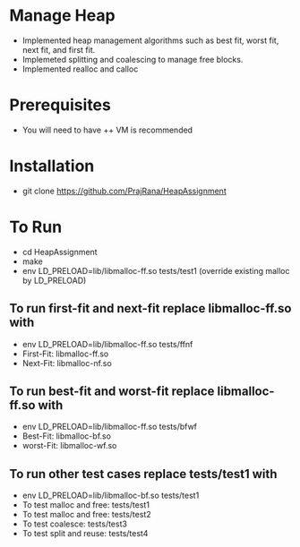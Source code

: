# Manage Heap
+ Implemented heap management algorithms such as best fit, worst fit, next fit, and first fit. 
+ Implemeted splitting and coalescing to manage free blocks. 
+ Implemented realloc and calloc

# Prerequisites
+ You will need to have 
++ VM is recommended

# Installation
+ git clone https://github.com/PrajRana/HeapAssignment

# To Run
+ cd HeapAssignment
+ make
+ env LD_PRELOAD=lib/libmalloc-ff.so tests/test1  (override existing malloc by LD_PRELOAD)

 ## To run first-fit and next-fit replace libmalloc-ff.so with
 + env LD_PRELOAD=lib/libmalloc-ff.so tests/ffnf
 + First-Fit: libmalloc-ff.so
 + Next-Fit: libmalloc-nf.so
  
 ## To run best-fit and worst-fit replace libmalloc-ff.so with
  + env LD_PRELOAD=lib/libmalloc-ff.so tests/bfwf
  + Best-Fit: libmalloc-bf.so
  + worst-Fit: libmalloc-wf.so
  
 ## To run other test cases replace tests/test1 with
 + env LD_PRELOAD=lib/libmalloc-bf.so tests/test1
 + To test malloc and free: tests/test1
 + To test malloc and free: tests/test2
 + To test coalesce: tests/test3
 + To test split and reuse: tests/test4
  



